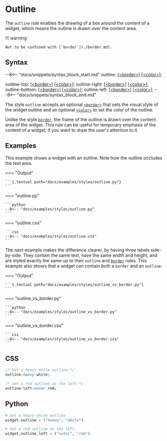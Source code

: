 # Outline

The `outline` rule enables the drawing of a box around the content of a widget, which means the outline is drawn _over_ the content area.

!!! warning

    Not to be confused with [`border`](./border.md).

## Syntax

--8<-- "docs/snippets/syntax_block_start.md"
outline: [<a href="../../css_types/border">&lt;border&gt;</a>] [<a href="../../css_types/color">&lt;color&gt;</a>];

outline-top: [<a href="../../css_types/border">&lt;border&gt;</a>] [<a href="../../css_types/color">&lt;color&gt;</a>];
outline-right: [<a href="../../css_types/border">&lt;border&gt;</a>] [<a href="../../css_types/color">&lt;color&gt;</a>];
outline-bottom: [<a href="../../css_types/border">&lt;border&gt;</a>] [<a href="../../css_types/color">&lt;color&gt;</a>];
outline-left: [<a href="../../css_types/border">&lt;border&gt;</a>] [<a href="../../css_types/color">&lt;color&gt;</a>];
--8<-- "docs/snippets/syntax_block_end.md"

The style `outline` accepts an optional [`<border>`](../../css_types/border) that sets the visual style of the widget outline and an optional [`<color>`](../../css_types/color) to set the color of the outline.

Unlike the style [`border`](./border.md), the frame of the outline is drawn over the content area of the widget.
This rule can be useful for temporary emphasis of the content of a widget, if you want to draw the user's attention to it.

## Examples

This example shows a widget with an outline. Note how the outline occludes the text area.

=== "Output"

    ```{.textual path="docs/examples/styles/outline.py"}
    ```

=== "outline.py"

    ```python
    --8<-- "docs/examples/styles/outline.py"
    ```

=== "outline.css"

    ```css
    --8<-- "docs/examples/styles/outline.css"
    ```

The next example makes the difference clearer, by having three labels side-by-side.
They contain the same text, have the same width and height, and are styled exactly the same up to their `outline` and [`border`](./border.md) rules.
This example also shows that a widget can contain both a `border` and an `outline`:

=== "Output"

    ```{.textual path="docs/examples/styles/outline_vs_border.py"}
    ```

=== "outline_vs_border.py"

    ```python
    --8<-- "docs/examples/styles/outline_vs_border.py"
    ```

=== "outline_vs_border.css"

    ```css
    --8<-- "docs/examples/styles/outline_vs_border.css"
    ```

## CSS

```sass
/* Set a heavy white outline */
outline:heavy white;

/* set a red outline on the left */
outline-left:outer red;
```

## Python

```python
# Set a heavy white outline
widget.outline = ("heavy", "white")

# Set a red outline on the left
widget.outline_left = ("outer", "red")
```
